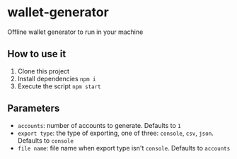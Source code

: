 # wallet-generator
Offline wallet generator to run in your machine

## How to use it
1. Clone this project
2. Install dependencies `npm i`
3. Execute the script `npm start`

## Parameters
* `accounts`: number of accounts to generate. Defaults to `1`
* `export type`: the type of exporting, one of three: `console`, `csv`, `json`. Defaults to `console`
* `file name`: file name when export type isn't `console`. Defaults to `accounts`
